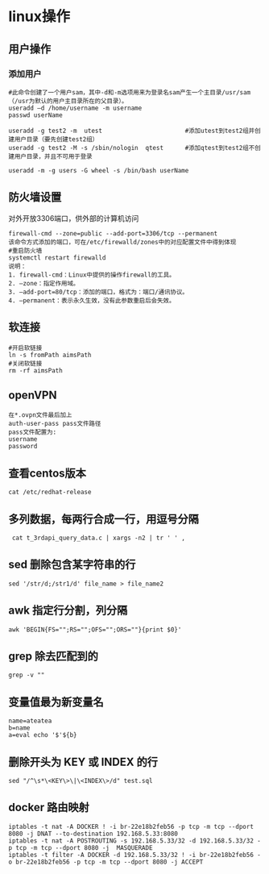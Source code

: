 # linux操作

## 用户操作

### 添加用户

```shell
#此命令创建了一个用户sam，其中-d和-m选项用来为登录名sam产生一个主目录/usr/sam（/usr为默认的用户主目录所在的父目录）。
useradd –d /home/username -m username
passwd userName

useradd -g test2 -m  utest                       #添加utest到test2组并创建用户目录（要先创建test2组）
useradd -g test2 -M -s /sbin/nologin  qtest      #添加qtest到test2组不创建用户目录，并且不可用于登录

useradd -m -g users -G wheel -s /bin/bash userName
```

## 防火墙设置

对外开放3306端口，供外部的计算机访问

```shell
firewall-cmd --zone=public --add-port=3306/tcp --permanent
该命令方式添加的端口，可在/etc/firewalld/zones中的对应配置文件中得到体现
#重启防火墙
systemctl restart firewalld
说明：
1. firewall-cmd：Linux中提供的操作firewall的工具。
2. –zone：指定作用域。
3. –add-port=80/tcp：添加的端口，格式为：端口/通讯协议。
4. –permanent：表示永久生效，没有此参数重启后会失效。
```

## 软连接

```shell
#开启软链接
ln -s fromPath aimsPath
#关闭软链接
rm -rf aimsPath
```

## openVPN

```shell
在*.ovpn文件最后加上
auth-user-pass pass文件路径
pass文件配置为:
username
password
```

## 查看centos版本

```shell
cat /etc/redhat-release
```

## 多列数据，每两行合成一行，用逗号分隔

```shell
 cat t_3rdapi_query_data.c | xargs -n2 | tr ' ' ,
```

## sed 删除包含某字符串的行
```shell
sed '/str/d;/str1/d' file_name > file_name2
```

## awk 指定行分割，列分隔
```shell
awk 'BEGIN{FS="";RS="";OFS="";ORS=""}{print $0}'
```

## grep 除去匹配到的
```shell
grep -v ""
```

## 变量值最为新变量名
```shell
name=ateatea
b=name
a=eval echo '$'${b}
```

## 删除开头为 KEY 或 INDEX 的行
```shell
sed "/^\s*\<KEY\>\|\<INDEX\>/d" test.sql
```

## docker 路由映射
```shell
iptables -t nat -A DOCKER ! -i br-22e18b2feb56 -p tcp -m tcp --dport 8080 -j DNAT --to-destination 192.168.5.33:8080
iptables -t nat -A POSTROUTING -s 192.168.5.33/32 -d 192.168.5.33/32 -p tcp -m tcp --dport 8080 -j  MASQUERADE
iptables -t filter -A DOCKER -d 192.168.5.33/32 ! -i br-22e18b2feb56 -o br-22e18b2feb56 -p tcp -m tcp --dport 8080 -j ACCEPT
```